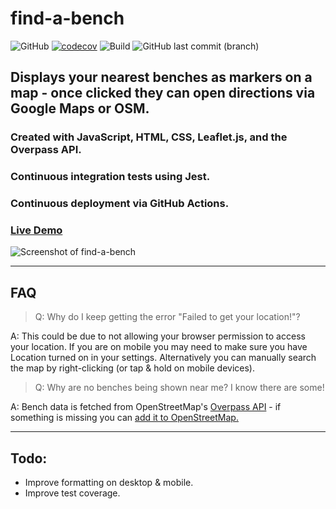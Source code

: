 # find-a-bench
![GitHub](https://img.shields.io/github/license/EddieRowe/find-a-bench)
[![codecov](https://codecov.io/gh/EddieRowe/find-a-bench/graph/badge.svg?token=FCA47IZUY7)](https://codecov.io/gh/EddieRowe/find-a-bench)
![Build](https://img.shields.io/github/actions/workflow/status/EddieRowe/find-a-bench/pages/pages-build-deployment)
![GitHub last commit (branch)](https://img.shields.io/github/last-commit/EddieRowe/find-a-bench/main)

## Displays your nearest benches as markers on a map - once clicked they can open directions via Google Maps or OSM.

### Created with JavaScript, HTML, CSS, Leaflet.js, and the Overpass API. 
### Continuous integration tests using Jest. 
### Continuous deployment via GitHub Actions.

### [Live Demo](https://find-a-bench.com)

![Screenshot of find-a-bench](https://eddierowe.com/assets/githubresources/find-a-bench/find-a-bench_screenshot02.png)

___

## FAQ
> Q: Why do I keep getting the error "Failed to get your location!"?

A: This could be due to not allowing your browser permission to access your location. If you are on mobile you may need to make sure you have Location turned on in your settings. Alternatively you can manually search the map by right-clicking (or tap & hold on mobile devices).

> Q: Why are no benches being shown near me? I know there are some!

A: Bench data is fetched from OpenStreetMap's [Overpass API](https://wiki.openstreetmap.org/wiki/Overpass_API) - if something is missing you can [add it to OpenStreetMap.](https://wiki.openstreetmap.org/wiki/Contribute_map_data)

___
## Todo:
- Improve formatting on desktop & mobile.
- Improve test coverage.

